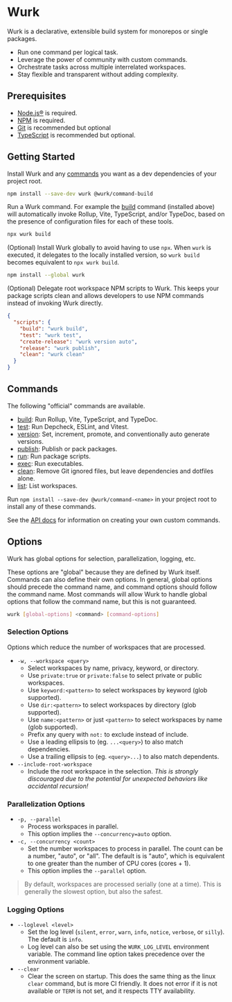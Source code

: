 # Wurk

Wurk is a declarative, extensible build system for monorepos or single packages.

- Run one command per logical task.
- Leverage the power of community with custom commands.
- Orchestrate tasks across multiple interrelated workspaces.
- Stay flexible and transparent without adding complexity.

## Prerequisites

- [Node.js®](https://nodejs.org/) is required.
- [NPM](https://www.npmjs.com/) is required.
- [Git](https://git-scm.com/) is recommended but optional
- [TypeScript](https://www.typescriptlang.org/) is recommended but optional.

## Getting Started

Install Wurk and any [commands](#commands) you want as a dev dependencies of your project root.

```sh
npm install --save-dev wurk @wurk/command-build
```

Run a Wurk command. For example the [build](https://npmjs.com/package/@wurk/command-build) command (installed above) will automatically invoke Rollup, Vite, TypeScript, and/or TypeDoc, based on the presence of configuration files for each of these tools.

```sh
npx wurk build
```

(Optional) Install Wurk globally to avoid having to use `npx`. When `wurk` is executed, it delegates to the locally installed version, so `wurk build` becomes equivalent to `npx wurk build`.

```sh
npm install --global wurk
```

(Optional) Delegate root workspace NPM scripts to Wurk. This keeps your package scripts clean and allows developers to use NPM commands instead of invoking Wurk directly.

```json
{
  "scripts": {
    "build": "wurk build",
    "test": "wurk test",
    "create-release": "wurk version auto",
    "release": "wurk publish",
    "clean": "wurk clean"
  }
}
```

## Commands

The following "official" commands are available.

- [build](https://www.npmjs.com/package/@wurk/command-build): Run Rollup, Vite, TypeScript, and TypeDoc.
- [test](https://www.npmjs.com/package/@wurk/command-test): Run Depcheck, ESLint, and Vitest.
- [version](https://www.npmjs.com/package/@wurk/command-version): Set, increment, promote, and conventionally auto generate versions.
- [publish](https://www.npmjs.com/package/@wurk/command-publish): Publish or pack packages.
- [run](https://www.npmjs.com/package/@wurk/command-run): Run package scripts.
- [exec](https://www.npmjs.com/package/@wurk/command-exec): Run executables.
- [clean](https://www.npmjs.com/package/@wurk/command-clean): Remove Git ignored files, but leave dependencies and dotfiles alone.
- [list](https://www.npmjs.com/package/@wurk/command-list): List workspaces.

Run `npm install --save-dev @wurk/command-<name>` in your project root to install any of these commands.

See the [API docs](./docs/api/README.md) for information on creating your own custom commands.

## Options

Wurk has global options for selection, parallelization, logging, etc.

These options are "global" because they are defined by Wurk itself. Commands can also define their own options. In general, global options should precede the command name, and command options should follow the command name. Most commands will allow Wurk to handle global options that follow the command name, but this is not guaranteed.

```sh
wurk [global-options] <command> [command-options]
```

### Selection Options

Options which reduce the number of workspaces that are processed.

- `-w, --workspace <query>`
  - Select workspaces by name, privacy, keyword, or directory.
  - Use `private:true` or `private:false` to select private or public workspaces.
  - Use `keyword:<pattern>` to select workspaces by keyword (glob supported).
  - Use `dir:<pattern>` to select workspaces by directory (glob supported).
  - Use `name:<pattern>` or just `<pattern>` to select workspaces by name (glob supported).
  - Prefix any query with `not:` to exclude instead of include.
  - Use a leading ellipsis to (eg. `...<query>`) to also match dependencies.
  - Use a trailing ellipsis to (eg. `<query>...`) to also match dependents.
- `--include-root-workspace`
  - Include the root workspace in the selection. _This is strongly discouraged due to the potential for unexpected behaviors like accidental recursion!_

### Parallelization Options

- `-p, --parallel`
  - Process workspaces in parallel.
  - This option implies the `--concurrency=auto` option.
- `-c, --concurrency <count>`
  - Set the number workspaces to process in parallel. The count can be a number, "auto", or "all". The default is is "auto", which is equivalent to one greater than the number of CPU cores (cores + 1).
  - This option implies the `--parallel` option.

> By default, workspaces are processed serially (one at a time). This is generally the slowest option, but also the safest.

### Logging Options

- `--loglevel <level>`
  - Set the log level (`silent`, `error`, `warn`, `info`, `notice`, `verbose`, or `silly`). The default is `info`.
  - Log level can also be set using the `WURK_LOG_LEVEL` environment variable. The command line option takes precedence over the environment variable.
- `--clear`
  - Clear the screen on startup. This does the same thing as the linux `clear` command, but is more CI friendly. It does not error if it is not available or `TERM` is not set, and it respects TTY availability.
